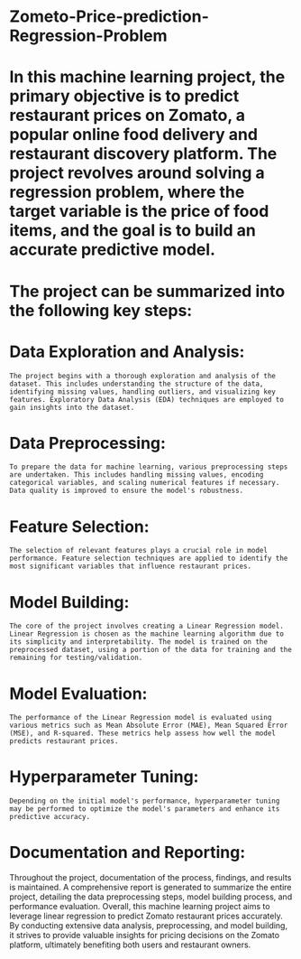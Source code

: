 # Zometo-Price-prediction-Regression-Problem



# In this machine learning project, the primary objective is to predict restaurant prices on Zomato, a popular online food delivery and restaurant discovery platform. The project revolves around solving a regression problem, where the target variable is the price of food items, and the goal is to build an accurate predictive model.

# The project can be summarized into the following key steps:

# **Data Exploration and Analysis**:
    The project begins with a thorough exploration and analysis of the dataset. This includes understanding the structure of the data, identifying missing values, handling outliers, and visualizing key features. Exploratory Data Analysis (EDA) techniques are employed to gain insights into the dataset.
# **Data Preprocessing**:
    To prepare the data for machine learning, various preprocessing steps are undertaken. This includes handling missing values, encoding categorical variables, and scaling numerical features if necessary. Data quality is improved to ensure the model's robustness.
# **Feature Selection**:
    The selection of relevant features plays a crucial role in model performance. Feature selection techniques are applied to identify the most significant variables that influence restaurant prices.
# **Model Building**:
    The core of the project involves creating a Linear Regression model. Linear Regression is chosen as the machine learning algorithm due to its simplicity and interpretability. The model is trained on the preprocessed dataset, using a portion of the data for training and the remaining for testing/validation.
# **Model Evaluation**:
    The performance of the Linear Regression model is evaluated using various metrics such as Mean Absolute Error (MAE), Mean Squared Error (MSE), and R-squared. These metrics help assess how well the model predicts restaurant prices.
# **Hyperparameter Tuning**:
    Depending on the initial model's performance, hyperparameter tuning may be performed to optimize the model's parameters and enhance its predictive accuracy.


# **Documentation and Reporting**:
  Throughout the project, documentation of the process, findings, and results is maintained. A comprehensive report is generated to summarize the entire project, detailing the data preprocessing steps, model building process, and performance evaluation.
Overall, this machine learning project aims to leverage linear regression to predict Zomato restaurant prices accurately. By conducting extensive data analysis, preprocessing, and model building, it strives to provide valuable insights for pricing decisions on the Zomato platform, ultimately benefiting both users and restaurant owners.
